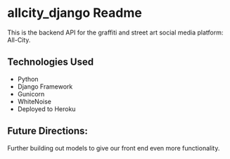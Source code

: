# allcity_django Readme

This is the backend API for the graffiti and street art social media platform: All-City.

## Technologies Used

- Python
- Django Framework
- Gunicorn
- WhiteNoise
- Deployed to Heroku

## Future Directions:

Further building out models to give our front end even more functionality.
